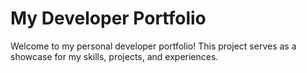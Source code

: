 # My Developer Portfolio


Welcome to my personal developer portfolio! This project serves as a showcase for my skills, projects, and experiences.


